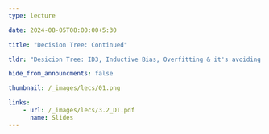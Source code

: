 ```yaml
---
type: lecture

date: 2024-08-05T08:00:00+5:30

title: "Decision Tree: Continued"

tldr: "Desicion Tree: ID3, Inductive Bias, Overfitting & it's avoiding techniques"

hide_from_announcments: false

thumbnail: /_images/lecs/01.png

links: 
    - url: /_images/lecs/3.2_DT.pdf
      name: Slides
---
```

